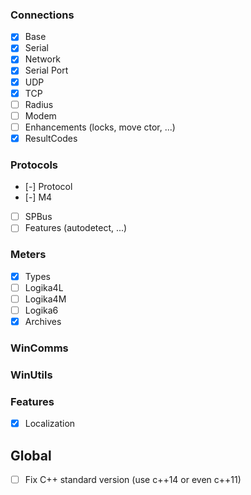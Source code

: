 ### Connections
- [x] Base
- [x] Serial
- [x] Network
- [x] Serial Port
- [x] UDP
- [x] TCP
- [ ] Radius
- [ ] Modem
- [ ] Enhancements (locks, move ctor, ...)
- [x] ResultCodes

### Protocols
- [-] Protocol
- [-] M4
- [ ] SPBus
- [ ] Features (autodetect, ...)

### Meters
- [x] Types
- [ ] Logika4L
- [ ] Logika4M
- [ ] Logika6
- [x] Archives

### WinComms
### WinUtils

### Features
- [x] Localization

## Global
- [ ] Fix C++ standard version (use c++14 or even c++11)

